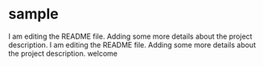 # sample
I am editing the README file. Adding some more details about the project description.
I am editing the README file. Adding some more details about the project description.
welcome 
